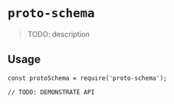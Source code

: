 # `proto-schema`

> TODO: description

## Usage

```
const protoSchema = require('proto-schema');

// TODO: DEMONSTRATE API
```
